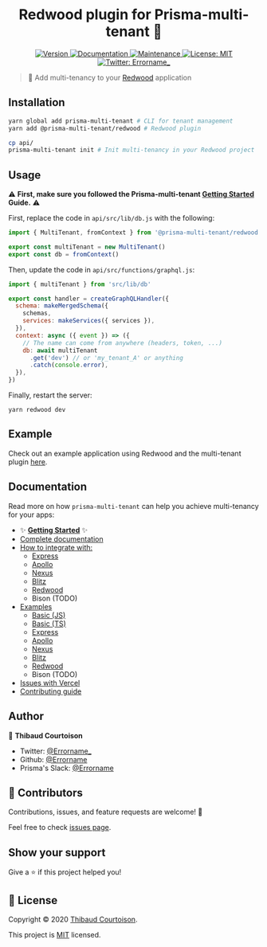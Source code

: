 <h1 align="center">Redwood plugin for Prisma-multi-tenant 🧭</h1>
<p align="center">
  <a href="https://www.npmjs.com/package/@prisma-multi-tenant/redwood">
    <img alt="Version" src="https://img.shields.io/npm/v/@prisma-multi-tenant/redwood.svg">
  </a>
  <a href="https://github.com/Errorname/prisma-multi-tenant#readme">
    <img alt="Documentation" src="https://img.shields.io/badge/documentation-yes-brightgreen.svg" target="_blank" />
  </a>
  <a href="https://github.com/Errorname/prisma-multi-tenant/graphs/commit-activity">
    <img alt="Maintenance" src="https://img.shields.io/badge/Maintained%3F-yes-green.svg" target="_blank" />
  </a>
  <a href="https://github.com/Errorname/prisma-multi-tenant/blob/master/LICENSE">
    <img alt="License: MIT" src="https://img.shields.io/badge/License-MIT-yellow.svg" target="_blank" />
  </a>
  <a href="https://twitter.com/Errorname_">
    <img alt="Twitter: Errorname_" src="https://img.shields.io/twitter/follow/Errorname_.svg?style=social" target="_blank" />
  </a>
</p>

> 🧭 Add multi-tenancy to your [Redwood](https://redwoodjs.com/) application

## Installation

```sh
yarn global add prisma-multi-tenant # CLI for tenant management
yarn add @prisma-multi-tenant/redwood # Redwood plugin

cp api/
prisma-multi-tenant init # Init multi-tenancy in your Redwood project
```

## Usage

⚠️ **First, make sure you followed the Prisma-multi-tenant [Getting Started](https://github.com/Errorname/prisma-multi-tenant/blob/master/docs/Getting_Started.md) Guide.** ⚠️

First, replace the code in `api/src/lib/db.js` with the following:

```js
import { MultiTenant, fromContext } from '@prisma-multi-tenant/redwood'

export const multiTenant = new MultiTenant()
export const db = fromContext()
```

Then, update the code in `api/src/functions/graphql.js`:

```js
import { multiTenant } from 'src/lib/db'

export const handler = createGraphQLHandler({
  schema: makeMergedSchema({
    schemas,
    services: makeServices({ services }),
  }),
  context: async ({ event }) => ({
    // The name can come from anywhere (headers, token, ...)
    db: await multiTenant
      .get('dev') // or 'my_tenant_A' or anything
      .catch(console.error),
  }),
})
```

Finally, restart the server:

```
yarn redwood dev
```

## Example

Check out an example application using Redwood and the multi-tenant plugin [here](https://github.com/Errorname/prisma-multi-tenant/tree/master/docs/examples/redwood).

## Documentation

Read more on how `prisma-multi-tenant` can help you achieve multi-tenancy for your apps:

- ✨ [**Getting Started**](/docs/Getting_Started.md) ✨
- [Complete documentation](/docs/Complete_Documentation.md)
- [How to integrate with:](/docs/integrations)
  - [Express](/docs/integrations/Express.md)
  - [Apollo](/docs/integrations/Apollo.md)
  - [Nexus](/docs/integrations/Nexus.md)
  - [Blitz](/docs/integrations/Blitz.md)
  - [Redwood](/docs/integrations/Redwood.md)
  - Bison (TODO)
- [Examples](/docs/examples)
  - [Basic (JS)](/docs/examples/basic-js)
  - [Basic (TS)](/docs/examples/basic-ts)
  - [Express](/docs/examples/express)
  - [Apollo](/docs/examples/apollo)
  - [Nexus](/docs/examples/nexus)
  - [Blitz](/docs/examples/blitz)
  - [Redwood](/docs/examples/redwood)
  - Bison (TODO)
- [Issues with Vercel](/docs/Vercel.md)
- [Contributing guide](/docs/Contributing_Guide.md)

## Author

👤 **Thibaud Courtoison**

- Twitter: [@Errorname\_](https://twitter.com/Errorname_)
- Github: [@Errorname](https://github.com/Errorname)
- Prisma's Slack: [@Errorname](https://slack.prisma.io/)

## 🤝 Contributors

Contributions, issues, and feature requests are welcome! 🙌

Feel free to check [issues page](https://github.com/Errorname/prisma-multi-tenant/issues).

## Show your support

Give a ⭐️ if this project helped you!

## 📝 License

Copyright © 2020 [Thibaud Courtoison](https://github.com/Errorname).

This project is [MIT](https://github.com/Errorname/prisma-multi-tenant/blob/master/LICENSE) licensed.
